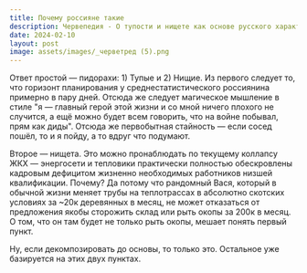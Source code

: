 ```yaml
---
title: Почему россияне такие
description: Червепедия - О тупости и нищете как основе русского характера.
date: 2024-02-10
layout: post
image: assets/images/_черветред (5).png
---
```


<p>Ответ простой — пидорахи: 1) Тупые и 2) Нищие.
Из первого следует то, что горизонт планирования у среднестатистического россиянина примерно в пару дней. Отсюда же следует магическое мышление в стиле "я — главный герой этой жизни и со мной ничего плохого не случится, а ещё можно будет всем говорить, что на войне побывал, прям как диды". Отсюда же первобытная стайность — если сосед пошёл, то и я пойду, а то вдруг что подумают.</p>

<p>Второе — нищета. Это можно пронаблюдать по текущему коллапсу ЖКХ — энергосети и тепловики практически полностью обескровлены кадровым дефицитом жизненно необходимых работников низшей квалификации. Почему? Да потому что рандомный Вася, который в обычной жизни меняет трубы на теплотрассах в абсолютно скотских условиях за ~20к деревянных в месяц, не может отказаться от предложения якобы сторожить склад или рыть окопы за 200к в месяц. О том, что он там будет не только рыть окопы, мешает понять первый пункт.</p>

<p>Ну, если декомпозировать до основы, то только это. Остальное уже базируется на этих двух пунктах.</p>